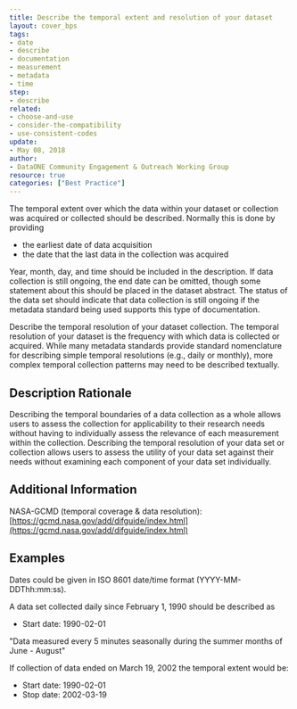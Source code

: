 ```yaml
---
title: Describe the temporal extent and resolution of your dataset
layout: cover_bps
tags:
- date
- describe
- documentation
- measurement
- metadata
- time
step:
- describe
related:
- choose-and-use
- consider-the-compatibility
- use-consistent-codes
update:
- May 08, 2018
author:
- DataONE Community Engagement & Outreach Working Group
resource: true
categories: ["Best Practice"]
---
```




The temporal extent over which the data within your dataset or collection was acquired or collected should be described. Normally this is done by providing

- the earliest date of data acquisition
- the date that the last data in the collection was acquired

Year, month, day, and time should be included in the description. If data collection is still ongoing, the end date can be omitted, though some statement about this should be placed in the dataset abstract. The status of the data set should indicate that data collection is still ongoing if the metadata standard being used supports this type of documentation.

Describe the temporal resolution of your dataset collection. The temporal resolution of your dataset is the frequency with which data is collected or acquired. While many metadata standards provide standard nomenclature for describing simple temporal resolutions (e.g., daily or monthly), more complex temporal collection patterns may need to be described textually.

## Description Rationale

Describing the temporal boundaries of a data collection as a whole allows users to assess the collection for applicability to their research needs without having to individually assess the relevance of each measurement within the collection. Describing the temporal resolution of your data set or collection allows users to assess the utility of your data set against their needs without examining each component of your data set individually.

## Additional Information

NASA-GCMD (temporal coverage & data resolution): [https://gcmd.nasa.gov/add/difguide/index.html](https://gcmd.nasa.gov/add/difguide/index.html)

## Examples

Dates could be given in ISO 8601 date/time format (YYYY-MM-DDThh:mm:ss).

A data set collected daily since February 1, 1990 should be described as
- Start date: 1990-02-01

"Data measured every 5 minutes seasonally during the summer months of June - August"

If collection of data ended on March 19, 2002 the temporal extent would be:
- Start date: 1990-02-01
- Stop date: 2002-03-19
